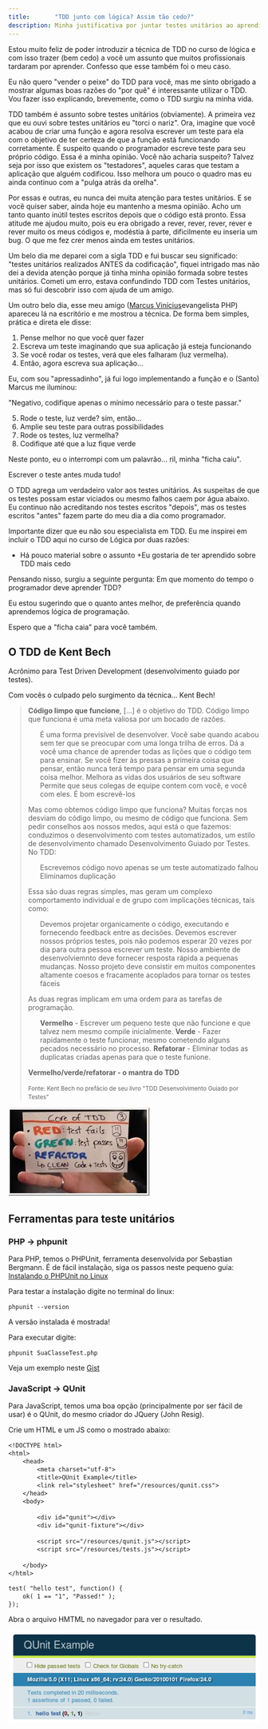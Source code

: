 ```yaml
---
title:       "TDD junto com lógica? Assim tão cedo?"
description: Minha justificativa por juntar testes unitários ao aprendizado de lógica
---
```


Estou muito feliz de poder introduzir a técnica de TDD no curso de lógica e com isso trazer
(bem cedo) a você um assunto que muitos profissionais tardaram por aprender. Confesso que
esse também foi o meu caso.

Eu não quero "vender o peixe" do TDD para você, mas me sinto obrigado a mostrar algumas boas
razões do "por quê" é interessante utilizar o TDD. Vou fazer isso explicando, brevemente, como
o TDD surgiu na minha vida.

TDD também é assunto sobre testes unitários (obviamente). A primeira vez que eu ouvi sobre
testes unitários eu "torci o nariz". Ora, imagine que você acabou de criar uma função e agora
resolva escrever um teste para ela com o objetivo de ter certeza de que a função está funcionando
corretamente. É suspeito quando o programador escreve teste para seu próprio código. Essa
é a minha opinião. Você não acharia suspeito? Talvez seja por isso que existem os "testadores",
aqueles caras que testam a aplicação que alguém codificou. Isso melhora um pouco o quadro
mas eu ainda continuo com a "pulga atrás da orelha".

Por essas e outras, eu nunca dei muita atenção para testes unitários. E se você quiser saber,
ainda hoje eu mantenho a mesma opinião. Acho um tanto quanto inútil testes escritos depois que
o código está pronto. Essa atitude me ajudou muito, pois eu era obrigado a rever, rever, rever, rever e rever
muito os meus códigos e, modéstia à parte, dificilmente eu inseria um bug. O que me fez crer
menos ainda em testes unitários.

Um belo dia me deparei com a sigla TDD e fui buscar seu significado: "testes unitários realizados
ANTES da codificação", fiquei intrigado mas não dei a devida atenção porque já tinha minha
opinião formada sobre testes unitários. Cometi um erro, estava confundindo TDD com Testes unitários,
mas só fui descobrir isso com ajuda de um amigo.

Um outro belo dia, esse meu amigo ([Marcus Vinícius](https://github.com/marcusesa)evangelista PHP)
apareceu lá na escritório e me mostrou a técnica. De forma bem simples, prática e direta ele disse:

1. Pense melhor no que você quer fazer
2. Escreva um teste imaginando que sua aplicação já esteja funcionando
3. Se você rodar os testes, verá que eles falharam (luz vermelha).
4. Então, agora escreva sua aplicação...

Eu, com sou "apressadinho", já fui logo implementando a função e o (Santo) Marcus me iluminou:

"Negativo, codifique apenas o mínimo necessário para o teste passar."

5. Rode o teste, luz verde? sim, então...
6. Amplie seu teste para outras possibilidades
7. Rode os testes, luz vermelha?
8. Codifique até que a luz fique verde

Neste ponto, eu o interrompi com um palavrão... ril, minha "ficha caiu".

Escrever o teste antes muda tudo!

O TDD agrega um verdadeiro valor aos testes unitários. As suspeitas de que os testes possam
estar viciados ou mesmo falhos caem por água abaixo. Eu continuo não acreditando nos testes
escritos "depois", mas os testes escritos "antes" fazem parte do meu dia a dia como programador.

Importante dizer que eu não sou especialista em TDD. Eu me inspirei em incluir o TDD aqui
no curso de Lógica por duas razões:


+ Há pouco material sobre o assunto
+Eu gostaria de ter aprendido sobre TDD mais cedo


Pensando nisso, surgiu a seguinte pergunta: Em que momento do tempo o programador deve aprender TDD?

Eu estou sugerindo que o quanto antes melhor, de preferência quando aprendemos lógica de programação.

Espero que a "ficha caia" para você também.


## O TDD de Kent Bech

Acrônimo para Test Driven Development (desenvolvimento guiado por testes).

Com vocês o culpado pelo surgimento da técnica... Kent Bech!

<blockquote>
<p>
    <strong>Código limpo que funcione</strong>, [...] é o objetivo do TDD. Código limpo que
    funciona é uma meta valiosa por um bocado de razões.
</p>
<ul>
    É uma forma previsível de desenvolver. Você sabe quando acabou sem ter que se preocupar com uma longa trilha de erros.
    Dá a você uma chance de aprender todas as lições que o código tem para ensinar. Se você fizer às pressas a primeira coisa que pensar, então nunca terá tempo para pensar em uma segunda coisa melhor.
    Melhora as vidas dos usuários de seu software
    Permite que seus colegas de equipe contem com você, e você com eles.
    É bom escrevê-los
</ul>
<p>
    Mas como obtemos código limpo que funciona? Muitas forças nos desviam do código limpo, ou
    mesmo de código que funciona. Sem pedir conselhos aos nossos medos, aqui está o que fazemos:
    conduzimos o desenvolvimento com testes automatizados, um estilo de desenvolvimento chamado
    Desenvolvimento Guiado por Testes. No TDD:
</p>
<ul>
    Escrevemos código novo apenas se um teste automatizado falhou
    Eliminamos duplicação
</ul>
<p>
    Essa são duas regras simples, mas geram um complexo comportamento individual e de grupo com
    implicações técnicas, tais como:
</p>
<ul>
    Devemos projetar organicamente o código, executando e fornecendo feedback entre as decisões.
    Devemos escrever nossos próprios testes, pois não podemos esperar 20 vezes por dia para outra pessoa escrever um teste.
    Nosso ambiente de desenvolviemnto deve fornecer resposta rápida a pequenas mudanças.
    Nosso projeto deve consistir em muitos componentes altamente coesos e fracamente acoplados para tornar os testes fáceis
</ul>
<p>
    As duas regras implicam em uma ordem para as tarefas de programação.
</p>
<ol>
    <strong>Vermelho</strong> - Escrever um pequeno teste que não funcione e que talvez nem mesmo compile inicialmente.
    <strong>Verde</strong> - Fazer rapidamente o teste funcionar, mesmo cometendo alguns pecados necessário no processo.
    <strong>Refatorar</strong> - Eliminar todas as duplicatas criadas apenas para que o teste funione.
</ol>
<strong>Vermelho/verde/refatorar - o mantra do TDD</strong>
<p>
    <small>Fonte: Kent Bech no prefácio de seu livro "TDD Desenvolvimento Guiado por Testes"</small>
</p>
</blockquote>


![Imagem Ciclo do TDD](tdd-conceito.jpg)



## Ferramentas para teste unitários

### PHP -> phpunit

Para PHP, temos o PHPUnit, ferramenta desenvolvida por Sebastian Bergmann.
É de fácil instalação, siga os passos neste pequeno guia: [Instalando o PHPUnit no Linux](/linux/instalando-phpunit/)

Para testar a instalação digite no terminal do linux:

    phpunit --version

A versão instalada é mostrada!

Para executar digite:

    phpunit SuaClasseTest.php

Veja um exemplo neste [Gist](https://gist.github.com/flaviomicheletti/8041173)


### JavaScript -> QUnit

Para JavaScript, temos uma boa opção (principalmente por ser fácil de usar) é o QUnit, do mesmo criador do JQuery 
(John Resig).

Crie um HTML e um JS como o mostrado abaixo:

<pre><code>&lt;!DOCTYPE html&gt;
&lt;html&gt;
    &lt;head&gt;
        &lt;meta charset="utf-8"&gt;
        &lt;title&gt;QUnit Example&lt;/title&gt;
        &lt;link rel="stylesheet" href="/resources/qunit.css"&gt;
    &lt;/head&gt;
    &lt;body&gt;

        &lt;div id="qunit"&gt;&lt;/div&gt;
        &lt;div id="qunit-fixture"&gt;&lt;/div&gt;

        &lt;script src="/resources/qunit.js"&gt;&lt;/script&gt;
        &lt;script src="/resources/tests.js"&gt;&lt;/script&gt;

    &lt;/body&gt;
&lt;/html&gt;</code></pre>
                            
<pre><code>test( "hello test", function() {
    ok( 1 == "1", "Passed!" );
});</code></pre>
                            
Abra o arquivo HMTML no navegador para ver o resultado.

![Imagem Resultado do QUnit](resultado-qunit.png)